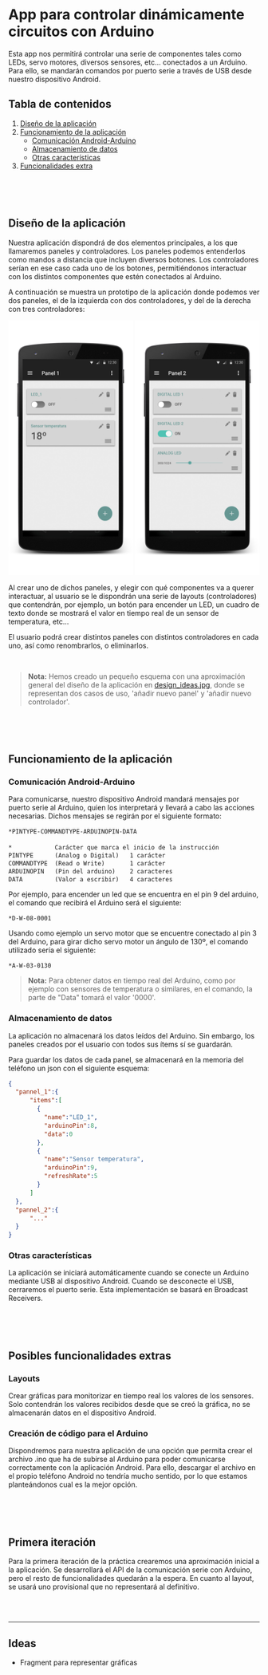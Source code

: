 # App para controlar dinámicamente circuitos con Arduino

Esta app nos permitirá controlar una serie de componentes tales como LEDs, servo motores, diversos sensores, etc... conectados a un Arduino. Para ello, se mandarán comandos por puerto serie a través de USB desde nuestro dispositivo Android.
<br>

## Tabla de contenidos

1. [Diseño de la aplicación](README.md#diseño-de-la-aplicación)
1. [Funcionamiento de la aplicación](README.md#funcionamiento-de-la-aplicación)
   * [Comunicación Android-Arduino](README.md#comunicación-android-arduino)
   * [Almacenamiento de datos](README.md#almacenamiento-de-datos)
   * [Otras características](README.md#otras-caracter%C3%ADsticas)
1. [Funcionalidades extra](README.md#posibles-funcionalidades-extras)


<br><br><br>

## Diseño de la aplicación

Nuestra aplicación dispondrá de dos elementos principales, a los que llamaremos paneles y controladores. 
Los paneles podemos entenderlos como mandos a distancia que incluyen diversos botones. Los controladores serían en ese caso cada uno de los botones, permitiéndonos interactuar con los distintos componentes que estén conectados al Arduino.

A continuación se muestra un prototipo de la aplicación donde podemos ver dos paneles, el de la izquierda con dos controladores, y del de la derecha con tres controladores:

<p align="center">
  <img src="documentation/images/pannel_1.jpg" width="250" alt="Example of a simple pannel"/>
  <img src="documentation/images/pannel_2.jpg" width="250" alt="Example of a simple pannel"/>
</p>

Al crear uno de dichos paneles, y elegir con qué componentes va a querer interactuar, al usuario se le dispondrán una serie de layouts (controladores) que contendrán, por ejemplo, un botón para encender un LED, un cuadro de texto donde se mostrará el valor en tiempo real de un sensor de temperatura, etc...

El usuario podrá crear distintos paneles con distintos controladores en cada uno, así como renombrarlos, o eliminarlos.

<br>

> **Nota:** Hemos creado un pequeño esquema con una aproximación general del diseño de la aplicación en [design_ideas.jpg](documentation/images/design_ideas.jpg), donde se representan dos casos de uso, 'añadir nuevo panel' y 'añadir nuevo controlador'.

<br><br><br>

## Funcionamiento de la aplicación

### Comunicación Android-Arduino
Para comunicarse, nuestro dispositivo Android mandará mensajes por puerto serie al Arduino, quien los interpretará y llevará a cabo las acciones necesarias. Dichos mensajes se regirán por el siguiente formato:

    *PINTYPE-COMMANDTYPE-ARDUINOPIN-DATA
    
    *            Carácter que marca el inicio de la instrucción
    PINTYPE      (Analog o Digital)   1 carácter
    COMMANDTYPE  (Read o Write)       1 carácter
    ARDUINOPIN   (Pin del arduino)    2 caracteres
    DATA         (Valor a escribir)   4 caracteres

Por ejemplo, para encender un led que se encuentra en el pin 9 del arduino, el comando que recibirá el Arduino será el siguiente:

    *D-W-08-0001

Usando como ejemplo un servo motor que se encuentre conectado al pin 3 del Arduino, para girar dicho servo motor un ángulo de 130º, el comando utilizado sería el siguiente:
    
    *A-W-03-0130

> **Nota:** Para obtener datos en tiempo real del Arduino, como por ejemplo con sensores de temperatura o similares, en el comando, la parte de "Data" tomará el valor '0000'.

### Almacenamiento de datos
La aplicación no almacenará los datos leídos del Arduino. Sin embargo, los paneles creados por el usuario con todos sus ítems sí se guardarán. 

Para guardar los datos de cada panel, se almacenará en la memoria del teléfono un json con el siguiente esquema:

```json
{
  "pannel_1":{
      "items":[
        {
          "name":"LED_1",
          "arduinoPin":8,
          "data":0
        },
        {
          "name":"Sensor temperatura",
          "arduinoPin":9,
          "refreshRate":5
        }
      ]
  },
  "pannel_2":{
      "..."
  }
}
```

### Otras características
La aplicación se iniciará automáticamente cuando se conecte un Arduino mediante USB al dispositivo Android. Cuando se desconecte el USB, cerraremos el puerto serie. Esta implementación se basará en Broadcast Receivers.

<br><br><br>

## Posibles funcionalidades extras

### Layouts
Crear gráficas para monitorizar en tiempo real los valores de los sensores. Solo contendrán los valores recibidos desde que se creó la gráfica, no se almacenarán datos en el dispositivo Android.

### Creación de código para el Arduino
Dispondremos para nuestra aplicación de una opción que permita crear el archivo .ino que ha de subirse al Arduino para poder comunicarse correctamente con la aplicación Android. 
Para ello, descargar el archivo en el propio teléfono Android no tendría mucho sentido, por lo que estamos planteándonos cual es la mejor opción.


<br><br><br>


## Primera iteración
Para la primera iteración de la práctica crearemos una aproximación inicial a la aplicación. Se desarrollará el API de la comunicación serie con Arduino, pero el resto de funcionalidades quedarán a la espera. 
En cuanto al layout, se usará uno provisional que no representará al definitivo.





<br><br>
****

## Ideas
* Fragment para representar gráficas
